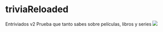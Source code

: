 # triviaReloaded
Entriviados v2
Prueba que tanto sabes sobre películas, libros y series
![](images/entriviados.png)
